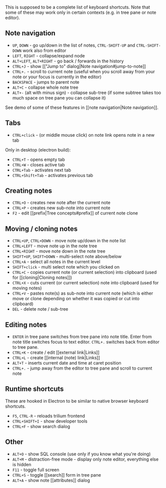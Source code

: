This is supposed to be a complete list of keyboard shortcuts. Note that some of these may work only in certain contexts (e.g. in tree pane or note editor).

## Note navigation

* `UP`, `DOWN` - go up/down in the list of notes, `CTRL-SHIFT-UP` and `CTRL-SHIFT-DOWN` work also from editor
* `LEFT`, `RIGHT` - collapse/expand node
* `ALT+LEFT`, `ALT+RIGHT` - go back / forwards in the history
* `CTRL+J` - show [["Jump to" dialog|Note navigation#jump-to-note]]
* `CTRL+.` - scroll to current note (useful when you scroll away from your note or your focus is currently in the editor)
* `BACKSPACE` - jumps to parent note
* `ALT+C` - collapse whole note tree
* `ALT+-` (alt with minus sign) - collapse sub-tree (if some subtree takes too much space on tree pane you can collapse it)

See demo of some of these features in [[note navigation|Note navigation]].

## Tabs

* `CTRL+click` - (or middle mouse click) on note link opens note in a new tab

Only in desktop (electron build):

* `CTRL+T` - opens empty tab
* `CTRL+W` - closes active tab
* `CTRL+Tab` - activates next tab
* `CTRL+Shift+Tab` - activates previous tab

## Creating notes

* `CTRL+O` - creates new note after the current note
* `CTRL+P` - creates new sub-note into current note
* `F2` - edit [[prefix|Tree concepts#prefix]] of current note clone

## Moving / cloning notes

* `CTRL+UP`, `CTRL+DOWN` - move note up/down in the note list
* `CTRL+LEFT` - move note up in the note tree
* `CTRL+RIGHT` - move note down in the note tree
* `SHIFT+UP`, `SHIFT+DOWN` - multi-select note above/below
* `CTRL+A` - select all notes in the current level
* `SHIFT+click` - multi select note which you clicked on 
* `CTRL+C` - copies current note (or current selection) into clipboard (used for [[cloning|Cloning notes]])
* `CTRL+X` - cuts current (or current selection) note into clipboard (used for moving notes)
* `CTRL+V` - pastes note(s) as sub-note into current note (which is either move or clone depending on whether it was copied or cut into clipboard)
* `DEL` - delete note / sub-tree

## Editing notes

* `ENTER` in tree pane switches from tree pane into note title. Enter from note title switches focus to text editor. `CTRL+.` switches back from editor to tree pane.
* `CTRL+K` - create / edit [[external link|Links]]
* `CTRL+L` - create [[internal (note) link|Links]]
* `ALT+T` - inserts current date and time at caret position
* `CTRL+.` - jump away from the editor to tree pane and scroll to current note

## Runtime shortcuts

These are hooked in Electron to be similar to native browser keyboard shortcuts.

* `F5`, `CTRL-R` - reloads trilium frontend
* `CTRL+SHIFT+I` - show developer tools
* `CTRL+F` - show search dialog

## Other

* `ALT+O` - show SQL console (use only if you know what you're doing)
* `ALT+M` - distraction-free mode - display only note editor, everything else is hidden
* `F11` - toggle full screen
* `CTRL+S` - toggle [[search]] form in tree pane
* `ALT+A` - show note [[attributes]] dialog
